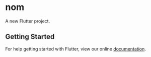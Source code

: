 # nom

A new Flutter project.

## Getting Started

For help getting started with Flutter, view our online
[documentation](https://flutter.io/).
